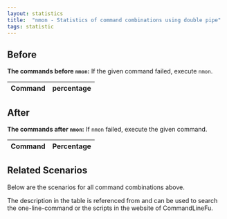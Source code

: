 ```yaml
---
layout: statistics
title:  "nmon - Statistics of command combinations using double pipe"
tags: statistic
---
```


## Before

__The commands before `nmon`:__ If the given command failed, execute `nmon`.

| Command | percentage |
|--------|--------|



## After

__The commands after `nmon`:__ If `nmon` failed, execute the given command.

| Command | Percentage | 
|-------|--------|



## Related Scenarios

Below are the scenarios for all command combinations above.

The description in the table is referenced from and can be used to search the one-line-command or the scripts in the website of CommandLineFu.




